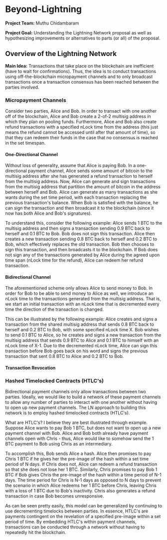# Beyond-Lightning

**Project Team:** Muthu Chidambaram

**Project Goal:** Understanding the Lightning Network proposal as well as hypothesizing improvements or alternatives to parts (or all) of the proposal.

## Overview of the Lightning Network

**Main Idea:** Transactions that take place on the blockchain are inefficient (have to wait for confirmations). Thus, the idea is to conduct transactions using off-the-blockchain micropayment channels and to only broadcast transactions once a transaction consensus has been reached between the parties involved.

### Micropayment Channels

Consider two parties, Alice and Bob. In order to transact with one another off of the blockchain, Alice and Bob create a 2-of-2 multisig address in which they plan on pooling funds. Furthermore, Alice and Bob also create refund transactions with a specified nLock time from the address (this just means the refund cannot be accessed until after that amount of time), so that they can redeem their funds in the case that no consensus is reached in the set timespan.

#### One-Directional Channel

Without loss of generality, assume that Alice is paying Bob. In a one-directional payment channel, Alice sends some amount of bitcoin to the multisig address after she has generated a refund transaction to herself from the multisig address. Now, Alice can generate and sign transactions from the multisig address that partition the amount of bitcoin in the address between herself and Bob. Alice can generate as many transactions as she wants during the set time period, with each transaction replacing the previous transaction's balance. When Bob is satisfied with the balance, he can sign the transaction and then broadcast it to the blockchain (since it now has both Alice and Bob's signatures). 

To understand this, consider the following example: Alice sends 1 BTC to the multisig address and then signs a transaction sending 0.9 BTC back to herself and 0.1 BTC to Bob. Bob does not sign this transaction. Alice then creates a new transaction sending 0.8 BTC back to herself and 0.2 BTC to Bob, which effectively replaces the old transaction. Bob then chooses to sign this transaction, and then broadcasts it to the blockchain. If Bob does not sign any of the transactions generated by Alice during the agreed upon time span (nLock time for the refund), Alice can redeem her refund transaction.

#### Bidirectional Channel

The aforementioned scheme only allows Alice to send money to Bob. In order for Bob to be able to send money to Alice as well, we introduce an nLock time to the transactions generated from the multisig address. That is, we start an initial transaction with an nLock time that is decremented every time the direction of the transaction is changed.

This can be illustrated by the following example: Alice creates and signs a transaction from the shared multisig address that sends 0.8 BTC back to herself and 0.2 BTC to Bob, with some specified nLock time X. Bob wishes to send 0.1 BTC to Alice, so he creates and signs a new transaction from the multisig address that sends 0.9 BTC to Alice and 0.1 BTC to himself with an nLock time of X-1. Due to the decremented nLock time, Alice can sign this transaction before Bob goes back on his word and signs the previous transaction that sent 0.8 BTC to Alice and 0.2 BTC to Bob.

#### Transaction Revocation

### Hashed Timelocked Contracts (HTLC's)

Bidirectional payment channels only allow transactions between two parties. Ideally, we would like to build a network of these payment channels to allow any number of parties to interact with one another without having to open up new payment channels. The LN approach to building this network is to employ hashed timelocked contracts (HTLC's).

What are HTLC's? I believe they are best illustrated through example. Suppose Alice wants to pay Bob 1 BTC, but does not want to open up a new payment channel with Bob. Alice and Bob both already have payment channels open with Chris - thus, Alice would like to somehow send the 1 BTC payment to Bob using Chris as an intermediary. 

To accomplish this, Bob sends Alice a hash. Alice then promises to pay Chris 1 BTC if he gives her the pre-image of the hash within a set time period of N days. If Chris does not, Alice can redeem a refund transaction so that she does not lose her 1 BTC. Similarly, Chris promises to pay Bob 1 BTC if Bob gives Chris the pre-image of the hash within a time period of N-1 days. The time period for Chris is N-1 days as opposed to N days to prevent the scenario in which Alice redeems her 1 BTC before Chris, leaving Chris with a loss of 1 BTC due to Bob's inactivity. Chris also generates a refund transaction in case Bob becomes unresponsive.

As can be seen pretty easily, this model can be generalized by continuing to use decrementing timelocks between parties. In essence, HTLC's are payments contingent on the revelation of a specified pre-image within a set period of time. By embedding HTLC's within payment channels, transactions can be conducted through a network without having to repeatedly hit the blockchain.
